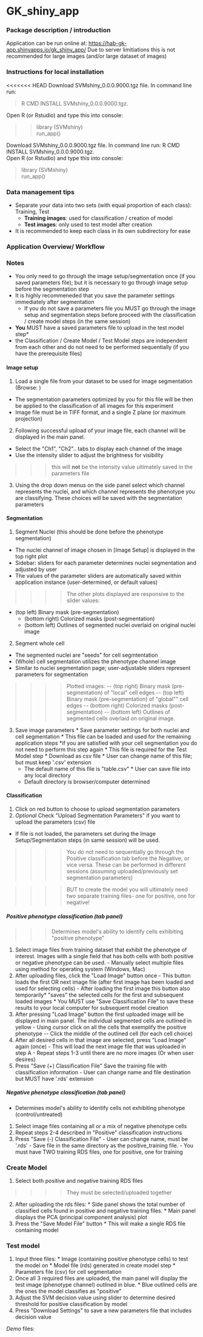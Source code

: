 # GK_shiny_app

### Package description / introduction 
Application can be run online at:  https://hab-gk-app.shinyapps.io/gk_shiny_app/
Due to server limitiations this is not recommended for large images (and/or large dataset of images)

### Instructions for local installation 
<<<<<<< HEAD
Download SVMshiny_0.0.0.9000.tgz file. In command line run: 
> R CMD INSTALL SVMshiny_0.0.0.9000.tgz. 

Open R (or Rstudio) and type this into console: 
>> library (SVMshiny)  
>> run_app()

Download SVMshiny_0.0.0.9000.tgz file. In command line run: R CMD INSTALL SVMshiny_0.0.0.9000.tgz.  
Open R (or Rstudio) and type this into console: 
> library (SVMshiny)  
> run_app()

### Data management tips 
* Separate your data into two sets (with equal proportion of each class): Training, Test
  * **Training images**: used for classification / creation of model
  * **Test images**: only used to test model after creation 
* It is recommended to keep each class in its own subdirectory for ease 

### Application Overview/ Workflow
### Notes 
  * You only need to go through the image setup/segmentation once (if you saved parameters file); but it is necessary to go through image setup before the segmentation step
  * It is highly recommeneded that you save the parameter settings immediately after segmentation
    * If you do not save a parameters file you MUST go through the image setup and segmentation steps before proceed with the classification / create model steps (in the same session)
  * **You** MUST have a saved parameters file to upload in the test model step* 
  * the Classification / Create Model / Test Model steps are independent from each other and do not need to be performed sequentially (if you have the prerequisite files)

####  Image setup 
1. Load a single file from your dataset to be used for image segmentation (Browse: )
  * The segmentation parameters optimized by you for this file will be then be applied to the classification of all images for this experiment
  * Image file must be in TIFF format, and a single Z plane (or maximum projection) 
2. Following successful upload of your image file, each channel will be displayed in the main panel.
  * Select the "Ch1", "Ch2".. tabs to display each channel of the image
  * Use the intensity slider to adjust the brightness for visibility 

>>>this will **not** be the intensity value ultimately saved in the parameters file 

3. Using the drop down menus on the side panel select which channel represents the nuclei, and which channel represents the phenotype you are classifying. These choices will be saved with the segmentation parameters

#### Segmentation 
1. Segment Nuclei (this should be done before the phenotype segmentation)
  * The nuclei channel of image chosen in [Image Setup] is displayed in the top right plot
  * Sidebar: sliders for each parameter determines nuclei segmentation and adjusted by user 
  * The values of the parameter sliders are automatically saved within application instance (user-determined, or default values)
  
>>>> The other plots displayed are responsive to the slider values:
  * (top left) Binary mask (pre-segmentation)
    * (bottom right) Colorized masks (post-segmentation)
    * (bottom left) Outlines of segmented nuclei overlaid on original nuclei image
  
2. Segment whole cell
  * The segmented nuclei are "seeds" for cell segmtentation 
  * (Whole) cell segmentation utilizes the phenotype channel image
  * Similar to nuclei segmentation page; user-adjustable sliders represent parameters for segmentation
  
>>>>Plotted images: 
      -- (top right) Binary mask (pre-segmentation) of "local" cell edges 
      -- (top left) Binary mask (pre-segmentation) of "global"" cell edges
      -- (bottom right) Colorized masks (post-segmentation)
      -- (bottom left) Outlines of segmented cells overlaid on original image. 
      
  3. Save image parameters
    * Save parameter settings for both nuclei and cell segmentation
    * This file can be loaded and used for the remaining application steps *if you are satisfied with your cell segmentation you do not need to perform this step again 
    * This file is required for the Test Model step
    * Download as csv file
    * User can change name of this file; but must keep '.csv' extension 
      * The default name of this file is "table.csv"
    * User can save file into any local directory
      * Default directory is browser/computer determined 

#### Classification
  1. Click on red button to choose to upload segmentation parameters 
  2. *Optional* Check "Upload Segmentation Parameters" if you want to upload the parameters (csv) file
  - If file is not loaded, the parameters set during the Image Setup/Segmentation steps (in same session) will be used.
  
>>>> You do not need to sequentially go through the Positive classification tab before the Negative, or vice versa. These can be performed in different sessions (assuming uploaded/previously set segmentation parameters)  

>>>> BUT to create the model you will ultimately need two separate training files- one for positive, one for negative!

##### Positive phenotype classification (tab panel)
>>> Determines model's ability to identify cells exhibiting "positive phenotype"

  1. Select image files from training dataset that exhibit the phenotype of interest. Images with a single field that has both cells with both positive or negative phenotype can be used. 
    - Manually select multiple files using method for operating system (Windows, Mac)
  2. After uploading files, click the "Load Image" button once 
    - This button loads the first OR next image file (after first image has been loaded and used for selecting cells)
    - After loading the first image this button also temporarily* "saves" the selected cells for the first and subsequent loaded images
    * You MUST use "Save Classification File" to save these results to your local computer for subsequent model creation
  3. After pressing "Load Image" button the first uploaded image will be displayed in main panel. The individual segmented cells are outlined in yellow
    - Using cursor click on all the cells that exemplify the positive phenotype 
    -- Click the middle of the outlined cell (for each cell choice)
  4. After all desired cells in that image are selected, press "Load Image" again (once)
    - This will load the next image file that was uploaded in step A
    - Repeat steps 1-3 until there are no more images (Or when user desires)
  5. Press "Save (+) Classification File" Save the training file with classification information 
    - User can change name and file destination but MUST have '.rds' extension
    
##### Negative phenotype classification (tab panel)
  - Determines model's ability to identify cells not exhibiting phenotype (control/untreated)
  1. Select image files containing all or a mix of negative phenotype cells
  2. Repeat steps 2-4 described in "Positive" classification instructions
  3. Press "Save (-) Classification File" 
    - User can change name, must be '.rds'
    - Save file in the same directory as the positive_training file. 
    - You must have TWO training RDS files, one for positive, one for training

### Create Model 
  1. Select both positive and negative training RDS files 
  
>>>>They must be selected/uploaded together

  2. After uploading the rds files: 
    * Side panel shows the total number of classified cells found in positive and negative training files. 
    * Main panel displays the PCA (principal component analysis) plot
  3. Press the "Save Model File" button
    * This will make a single RDS file containing model 

### Test model
  1. Input three files: 
    * Image (containing positive phenotype cells) to test the model on 
    * Model file (rds) generated in create model step
    * Parameters file (csv) for cell segmentation
  2. Once all 3 required files are uploaded, the main panel will display the test image (phenotype channel) outlined in blue. 
    * Blue outlined cells are the ones the model classifies as "positive"
  3. Adjust the SVM decision value using slider to determine desired threshold for positive classification by model 
  4. Press "Download Settings" to save a new parameters file that includes decision value



*Demo* files:

    
  
    
    
  
  
  
